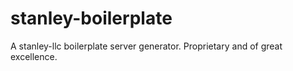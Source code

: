 # stanley-boilerplate

A stanley-llc boilerplate server generator. Proprietary and of great excellence.
